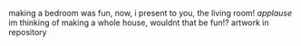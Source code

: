 making a bedroom was fun, now, i present to you, the living room! *applause* im thinking of making a whole house, wouldnt that be fun!?
artwork in repository 
